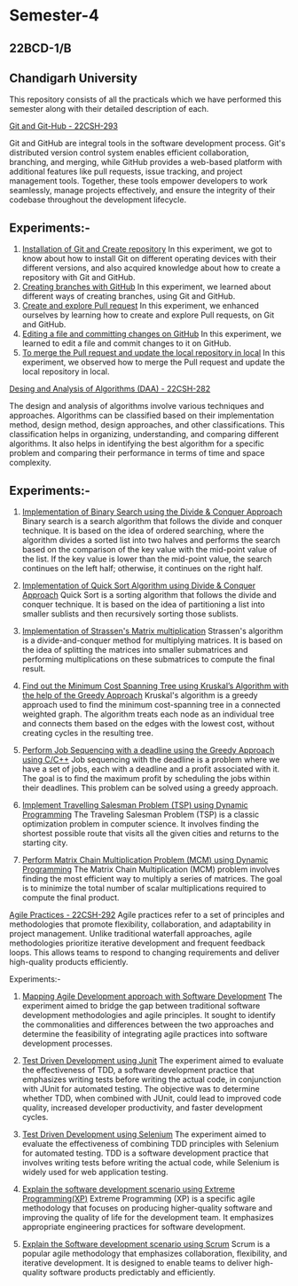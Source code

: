 # Semester-4 
## 22BCD-1/B 
## Chandigarh University

This repository consists of all the practicals which we have performed this semester along with their detailed description of each.

[Git and Git-Hub - 22CSH-293](https://github.com/Sakshi-code13/Semester-4/tree/Git-and-GitHub/Git%20and%20GitHUB)

Git and GitHub are integral tools in the software development process. Git's distributed version control system enables efficient collaboration, branching, and merging, while GitHub provides a web-based platform with additional features like pull requests, issue tracking, and project management tools. Together, these tools empower developers to work seamlessly, manage projects effectively, and ensure the integrity of their codebase throughout the development lifecycle.

## Experiments:-

1. [Installation of Git and Create repository](https://github.com/Sakshi-code13/Semester-4/blob/Git-and-GitHub/Git%20and%20GitHUB/Experiment%201.pdf)
In this experiment, we got to know about how to install Git on different operating devices with their different versions, and also acquired knowledge about how to create a repository with Git and GitHub.
2. [Creating branches with GitHub](https://github.com/Sakshi-code13/Semester-4/blob/Git-and-GitHub/Git%20and%20GitHUB/Experiment%202.pdf)
In this experiment, we learned about different ways of creating branches, using Git and GitHub.
3. [Create and explore Pull request](https://github.com/Sakshi-code13/Semester-4/blob/Git-and-GitHub/Git%20and%20GitHUB/Experiment%203.pdf)
In this experiment, we enhanced ourselves by learning how to create and explore Pull requests, on Git and GitHub.
4. [Editing a file and committing changes on GitHub](https://github.com/Sakshi-code13/Semester-4/blob/Git-and-GitHub/Git%20and%20GitHUB/Experiment%204.pdf)
In this experiment, we learned to edit a file and commit changes to it on GitHub.
5. [To merge the Pull request and update the local repository in local](https://github.com/Sakshi-code13/Semester-4/blob/Git-and-GitHub/Git%20and%20GitHUB/Experiment%205.pdf)
In this experiment, we observed how to merge the Pull request and update the local repository in local.


[Desing and Analysis of Algorithms (DAA) - 22CSH-282](https://github.com/Sakshi-code13/Semester-4/tree/Design-and-Analysis-of-Algorithms/Design%20and%20Analysis%20of%20Algorithms)

The design and analysis of algorithms involve various techniques and approaches. Algorithms can be classified based on their implementation method, design method, design approaches, and other classifications. This classification helps in organizing, understanding, and comparing different algorithms. It also helps in identifying the best algorithm for a specific problem and comparing their performance in terms of time and space complexity.

## Experiments:-
1. [Implementation of Binary Search using the Divide & Conquer Approach](https://github.com/Sakshi-code13/Semester-4/blob/Design-and-Analysis-of-Algorithms/Design%20and%20Analysis%20of%20Algorithms/Experiment%201.docx)
Binary search is a search algorithm that follows the divide and conquer technique. It is based on the idea of ordered searching, where the algorithm divides a sorted list into two halves and performs the search based on the comparison of the key value with the mid-point value of the list. If the key value is lower than the mid-point value, the search continues on the left half; otherwise, it continues on the right half.

2. [Implementation of Quick Sort Algorithm using Divide & Conquer Approach](https://github.com/Sakshi-code13/Semester-4/blob/Design-and-Analysis-of-Algorithms/Design%20and%20Analysis%20of%20Algorithms/Experiment%202.docx) 
Quick Sort is a sorting algorithm that follows the divide and conquer technique. It is based on the idea of partitioning a list into smaller sublists and then recursively sorting those sublists.

3. [Implementation of Strassen's Matrix multiplication](https://github.com/Sakshi-code13/Semester-4/blob/Design-and-Analysis-of-Algorithms/Design%20and%20Analysis%20of%20Algorithms/Experiment%203.docx)
Strassen's algorithm is a divide-and-conquer method for multiplying matrices. It is based on the idea of splitting the matrices into smaller submatrices and performing multiplications on these submatrices to compute the final result.

4. [Find out the Minimum Cost Spanning Tree using Kruskal’s Algorithm with the help of the Greedy Approach](https://github.com/Sakshi-code13/Semester-4/blob/Design-and-Analysis-of-Algorithms/Design%20and%20Analysis%20of%20Algorithms/Experiment%204.pdf)
Kruskal's algorithm is a greedy approach used to find the minimum cost-spanning tree in a connected weighted graph. The algorithm treats each node as an individual tree and connects them based on the edges with the lowest cost, without creating cycles in the resulting tree.

5. [Perform Job Sequencing with a deadline using the Greedy Approach using C/C++](https://github.com/Sakshi-code13/Semester-4/blob/Design-and-Analysis-of-Algorithms/Design%20and%20Analysis%20of%20Algorithms/Experiment%205.pdf)
Job sequencing with the deadline is a problem where we have a set of jobs, each with a deadline and a profit associated with it. The goal is to find the maximum profit by scheduling the jobs within their deadlines. This problem can be solved using a greedy approach.

6. [Implement Travelling Salesman Problem (TSP) using Dynamic Programming](https://github.com/Sakshi-code13/Semester-4/blob/Design-and-Analysis-of-Algorithms/Design%20and%20Analysis%20of%20Algorithms/Experiment%206.pdf)
The Traveling Salesman Problem (TSP) is a classic optimization problem in computer science. It involves finding the shortest possible route that visits all the given cities and returns to the starting city.

7. [Perform Matrix Chain Multiplication Problem (MCM) using Dynamic Programming](https://github.com/Sakshi-code13/Semester-4/blob/Design-and-Analysis-of-Algorithms/Design%20and%20Analysis%20of%20Algorithms/Experiment%207.pdf)
The Matrix Chain Multiplication (MCM) problem involves finding the most efficient way to multiply a series of matrices. The goal is to minimize the total number of scalar multiplications required to compute the final product.

[Agile Practices - 22CSH-292](https://github.com/Sakshi-code13/Semester-4/tree/Agile-Practices/Agile%20Practices)
Agile practices refer to a set of principles and methodologies that promote flexibility, collaboration, and adaptability in project management. Unlike traditional waterfall approaches, agile methodologies prioritize iterative development and frequent feedback loops. This allows teams to respond to changing requirements and deliver high-quality products efficiently.

Experiments:-
1. [Mapping Agile Development approach with Software Development](https://github.com/Sakshi-code13/Semester-4/blob/Agile-Practices/Agile%20Practices/Experiment%201.docx)
The experiment aimed to bridge the gap between traditional software development methodologies and agile principles. It sought to identify the commonalities and differences between the two approaches and determine the feasibility of integrating agile practices into software development processes.

2. [Test Driven Development using Junit](https://github.com/Sakshi-code13/Semester-4/blob/Agile-Practices/Agile%20Practices/Experiment%202.docx)
The experiment aimed to evaluate the effectiveness of TDD, a software development practice that emphasizes writing tests before writing the actual code, in conjunction with JUnit for automated testing. The objective was to determine whether TDD, when combined with JUnit, could lead to improved code quality, increased developer productivity, and faster development cycles.

3. [Test Driven Development using Selenium](https://github.com/Sakshi-code13/Semester-4/blob/Agile-Practices/Agile%20Practices/Experiment%203.docx) 
The experiment aimed to evaluate the effectiveness of combining TDD principles with Selenium for automated testing. TDD is a software development practice that involves writing tests before writing the actual code, while Selenium is widely used for web application testing.

4. [Explain the software development scenario using Extreme Programming(XP)](https://github.com/Sakshi-code13/Semester-4/blob/Agile-Practices/Agile%20Practices/Experiment%204.docx)
Extreme Programming (XP) is a specific agile methodology that focuses on producing higher-quality software and improving the quality of life for the development team. It emphasizes appropriate engineering practices for software development.

5. [Explain the Software development scenario using Scrum](https://github.com/Sakshi-code13/Semester-4/blob/Agile-Practices/Agile%20Practices/Experiment%205.docx)
Scrum is a popular agile methodology that emphasizes collaboration, flexibility, and iterative development. It is designed to enable teams to deliver high-quality software products predictably and efficiently.
